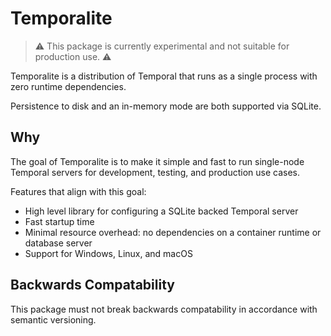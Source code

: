 # Temporalite

> ⚠️ This package is currently experimental and not suitable for production use. ⚠️

Temporalite is a distribution of Temporal that runs as a single process with zero runtime dependencies.

Persistence to disk and an in-memory mode are both supported via SQLite.

## Why

The goal of Temporalite is to make it simple and fast to run single-node Temporal servers for development, testing, and production use cases.

Features that align with this goal:

- High level library for configuring a SQLite backed Temporal server
- Fast startup time
- Minimal resource overhead: no dependencies on a container runtime or database server
- Support for Windows, Linux, and macOS

## Backwards Compatability

This package must not break backwards compatability in accordance with semantic versioning.
